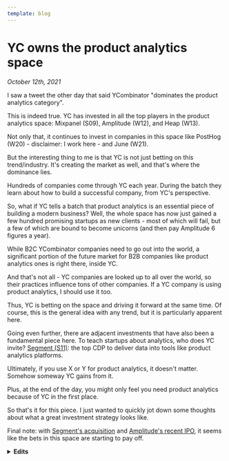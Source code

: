 ```yaml
---
template: blog
---
```

# YC owns the product analytics space

_October 12th, 2021_

I saw a tweet the other day that said YCombinator "dominates the product analytics category".

This is indeed true. YC has invested in all the top players in the product analytics space: Mixpanel (S09), Amplitude (W12), and Heap (W13).

Not only that, it continues to invest in companies in this space like PostHog (W20) - disclaimer: I work here - and June (W21).

But the interesting thing to me is that YC is not just betting on this trend/industry. It's creating the market as well, and that's where the dominance lies.

Hundreds of companies come through YC each year. During the batch they learn about how to build a successful company, from YC's perspective.

So, what if YC tells a batch that product analytics is an essential piece of building a modern business? Well, the whole space has now just gained a few hundred promising startups as new clients - most of which will fail, but a few of which are bound to become unicorns (and then pay Amplitude 6 figures a year).

While B2C YCombinator companies need to go out into the world, a significant portion of the future market for B2B companies like product analytics ones is right there, inside YC.

And that's not all - YC companies are looked up to all over the world, so their practices influence tons of other companies. If a YC company is using product analytics, I should use it too.

Thus, YC is betting on the space and driving it forward at the same time. Of course, this is the general idea with any trend, but it is particularly apparent here.

Going even further, there are adjacent investments that have also been a fundamental piece here. To teach startups about analytics, who does YC invite? [Segment (S11)](https://www.youtube.com/watch?v=LLerCc7MOQo): the top CDP to deliver data into tools like product analytics platforms.

Ultimately, if you use X or Y for product analytics, it doesn't matter. Somehow someway YC gains from it.

Plus, at the end of the day, you might only feel you need product analytics because of YC in the first place.

So that's it for this piece. I just wanted to quickly jot down some thoughts about what a great investment strategy looks like.

Final note: with [Segment's acquisition](https://www.twilio.com/blog/twilio-acquires-segment) and [Amplitude's recent IPO](https://www.cnbc.com/2021/09/28/amplitude-starts-trading-on-nasdaq-in-direct-listing.html), it seems like the bets in this space are starting to pay off.

<details>

<summary><b>Edits</b></summary>

<br />

**05/11/2021:** Was just browsing HN today and saw [this](https://news.ycombinator.com/item?id=29106082). Another one for the list.

</details>
